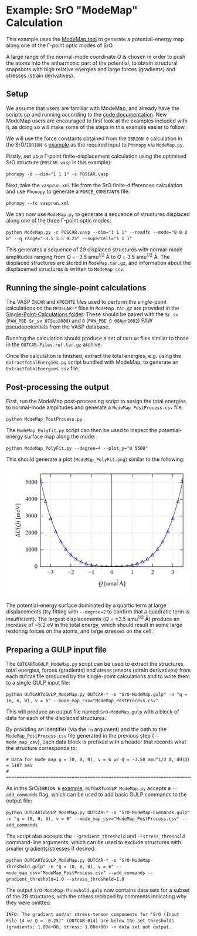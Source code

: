 Example: SrO "ModeMap" Calculation
==================================

This example uses the [ModeMap tool](https://github.com/JMSkelton/ModeMap) to generate a potential-energy map along one of the &Gamma;-point optic modes of SrO.

A large range of the normal-mode coordinate <i>Q</i> is chosen in order to push the atoms into the anharmonic part of the potential, to obtain structural snapshots with high relative energies and large forces (gradients) and stresses (strain derivatives).

Setup
-----

We assume that users are familiar with ModeMap, and already have the scripts up and running according to the [code documentation](https://github.com/JMSkelton/ModeMap).
New ModeMap users are encouraged to first look at the examples included with it, as doing so will make some of the steps in this example easier to follow.

We will use the force constants obtained from the `IBRION 6` calculation in the SrO/`IBRION 6` [example](../Example_SrO-IBRION-6) as the required input to `Phonopy` via `ModeMap.py`.

Firstly, set up a &Gamma;-point finite-displacement calculation using the optimised SrO structure (`POSCAR.vasp` in this example):

`phonopy -d --dim="1 1 1" -c POSCAR.vasp`

Next, take the `vasprun.xml` file from the SrO finite-differences calculation and use `Phonopy` to generate a `FORCE_CONSTANTS` file:

`phonopy --fc vasprun.xml`

We can now use `ModeMap.py` to generate a sequence of structures displaced along one of the three &Gamma;-point optic modes:

`python ModeMap.py -c POSCAR.vasp --dim="1 1 1" --readfc --mode="0 0 0 6" --q_range="-3.5 3.5 0.25" --supercell="1 1 1"`

This generates a sequence of 29 displaced structures with normal-mode amplitudes ranging from <i>Q</i> = -3.5 amu<sup>1/2</sup> &#8491; to <i>Q</i> = 3.5 amu<sup>1/2</sup> &#8491;.
The displaced structures are stored in `ModeMap.tar.gz`, and information about the displacemed structures is written to `ModeMap.csv`.

Running the single-point calculations
-------------------------------------

The VASP `INCAR` and `KPOINTS` files used to perform the single-point calculations on the `MPOSCAR-*` files in `ModeMap.tar.gz` are provided in the [Single-Point-Calculations folder](./Single-Point-Calculations).
These should be paired with the `Sr_sv` (`PAW_PBE Sr_sv 07Sep2000`) and `O` (`PAW_PBE O 08Apr2002`) PAW pseudopotentials from the VASP database.

Running the calculation should produce a set of `OUTCAR` files similar to those in the `OUTCAR-Files.ref.tar.gz` archive.

Once the calculation is finished, extract the total energies, e.g. using the `ExtractTotalEnergies.py` script bundled with ModeMap, to generate an `ExtractTotalEnergies.csv` file.

Post-processing the output
--------------------------

First, run the ModeMap post-processing script to assign the total energies to normal-mode amplitudes and generate a `ModeMap_PostProcess.csv` file:

`python ModeMap_PostProcess.py`

The `ModeMap_Polyfit.py` script can then be used to inspect the potential-energy surface map along the mode:

`python ModeMap_PolyFit.py --degree=4 --plot_y="0 5500"`

This should generate a plot (`ModeMap_PolyFit.png`) similar to the following:

<img src="./ModeMap_PolyFit.png" width="500" alt="ModeMap_PolyFit.png" />

The potential-energy surface dominated by a quartic term at large displacements (try fitting with `--degree=2` to confirm that a quadratic term is insufficient).
The largest displacements (<i>Q</i> = &plusmn;3.5 amu<sup>1/2</sup> &#8491;) produce an increase of ~5.2 eV in the total energy, which should result in some large restoring forces on the atoms, and large stresses on the cell.

Preparing a GULP input file
---------------------------

The `OUTCARToGULP_ModeMap.py` script can be used to extract the structures, total energies, forces (gradients) and stress tensors (strain derivatives) from each `OUTCAR` file produced by the single-point calculations and to write them to a single GULP input file:

`python OUTCARToGULP_ModeMap.py OUTCAR-* -o "SrO-ModeMap.gulp" -n "q = (0, 0, 0), v = 6" --mode_map_csv="ModeMap_PostProcess.csv"`

This will produce an output file named `SrO-ModeMap.gulp` with a block of data for each of the displaced structures.

By providing an identifier (via the `-n` argument) and the path to the `ModeMap_PostProcess.csv` file generated in the previous step (`--mode_map_csv`), each data block is prefixed with a header that records what the structure corresponds to:

```
# Data for mode map q = (0, 0, 0), v = 6 w/ Q = -3.50 amu^1/2 A, dU(Q) = 5187 meV
# ===============================================================================
```

As in the SrO/`IBRION 6` [example](../Example_SrO-IBRION-6), `OUTCARToGULP_ModeMap.py` accepts a `--add_commands` flag, which can be used to add basic GULP commands to the output file:

`python OUTCARToGULP_ModeMap.py OUTCAR-* -o "SrO-ModeMap-Commands.gulp" -n "q = (0, 0, 0), v = 6" --mode_map_csv="ModeMap_PostProcess.csv" --add_commands`

The script also accepts the `--gradient_threshold` and `--stress_threshold` command-line arguments, which can be used to exclude structures with smaller gradients/stresses if desired:

`python OUTCARToGULP_ModeMap.py OUTCAR-* -o "SrO-ModeMap-Threshold.gulp" -n "q = (0, 0, 0), v = 6" --mode_map_csv="ModeMap_PostProcess.csv" --add_commands --gradient_threshold=1.0 --stress_threshold=1.0`

The output `SrO-ModeMap-Threshold.gulp` now contains data sets for a subset of the 29 structures, with the others replaced by comments indicating why they were omitted:

`INFO: The gradient and/or stress-tensor components for "SrO (Input File 14 w/ Q = -0.25)" (OUTCAR-014) are below the set thresholds (gradients: 1.00e+00, stress: 1.00e+00) -> data set not output.`
